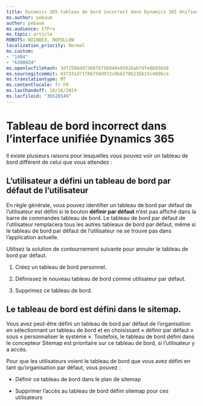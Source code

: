 ```yaml
---
title: Dynamics 365-tableau de bord incorrect dans Dynamics 365 Unified interface
ms.author: pebaum
author: pebaum
ms.audience: ITPro
ms.topic: article
ROBOTS: NOINDEX, NOFOLLOW
localization_priority: Normal
ms.custom:
- "1484"
- "6200024"
ms.openlocfilehash: 3d7258bdd7366f679b048e93926ab7dfe0b956d9
ms.sourcegitcommit: 037331d71f06750d972c0b6278b23bb15c4806ca
ms.translationtype: MT
ms.contentlocale: fr-FR
ms.lasthandoff: 10/18/2019
ms.locfileid: "36528549"
---
```

# <a name="wrong-dashboard-shows-in-dynamics-365-unified-interface"></a>Tableau de bord incorrect dans l’interface unifiée Dynamics 365

Il existe plusieurs raisons pour lesquelles vous pouvez voir un tableau de bord différent de celui que vous attendez :

## <a name="the-user-has-set-a-user-default-dashboard"></a>L’utilisateur a défini un tableau de bord par défaut de l’utilisateur 

En règle générale, vous pouvez identifier un tableau de bord par défaut de l’utilisateur est défini si le bouton **définir par défaut** n’est pas affiché dans la barre de commandes tableau de bord. Le tableau de bord par défaut de l’utilisateur remplacera tous les autres tableaux de bord par défaut, même si le tableau de bord par défaut de l’utilisateur ne se trouve pas dans l’application actuelle.

Utilisez la solution de contournement suivante pour annuler le tableau de bord par défaut.

1. Créez un tableau de bord personnel.

2. Définissez le nouveau tableau de bord comme utilisateur par défaut.

3. Supprimez ce tableau de bord.

## <a name="the-dashboard-is-set-in-the-sitemap"></a>Le tableau de bord est défini dans le sitemap.

Vous avez peut-être défini un tableau de bord par défaut de l’organisation en sélectionnant un tableau de bord et en choisissant « définir par défaut » sous « personnaliser le système ». Toutefois, le tableau de bord défini dans le concepteur Sitemap est prioritaire sur ce tableau de bord, si l’utilisateur y a accès.

Pour que les utilisateurs voient le tableau de bord que vous avez défini en tant qu’organisation par défaut, vous pouvez :

* Définir ce tableau de bord dans le plan de sitemap

* Supprimer l’accès au tableau de bord défini sitemap pour ces utilisateurs
